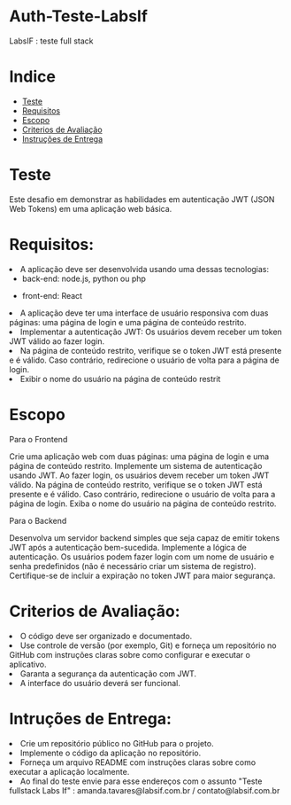 # Auth-Teste-LabsIf
LabsIF :  teste full stack

# Indice 

<a name="ancora"></a>

- [Teste](#ancora1)
- [Requisitos](#ancora2)
- [Escopo](#ancora3)
- [Criterios de Avaliação](#ancora4)
- [Instruções de Entrega](#ancora5)

#
<a id="ancora1"></a>
# Teste

Este desafio em demonstrar as habilidades em autenticação JWT (JSON Web Tokens) em uma aplicação web básica.

<a id="ancora2"></a>
# Requisitos:

<li>A aplicação deve ser desenvolvida usando uma dessas tecnologias:
    <ul><li>back-end: node.js, python ou php</li></ul>
    <ul><li>front-end:  React</li></ul>
</li>
<li>A aplicação deve ter uma interface de usuário responsiva com duas páginas: uma página de login e uma página de conteúdo restrito.</li>
<li>Implementar a autenticação JWT: Os usuários devem receber um token JWT válido ao fazer login.</li>
<li>Na página de conteúdo restrito, verifique se o token JWT está presente e é válido. Caso contrário, redirecione o usuário de volta para a página de login.</li>
<li>Exibir o nome do usuário na página de conteúdo restrit</li>

#
<a id="ancora3"></a>
# Escopo

Para o  Frontend 

Crie uma aplicação web com duas páginas: uma página de login e uma página de conteúdo restrito.
Implemente um sistema de autenticação usando JWT. Ao fazer login, os usuários devem receber um token JWT válido.
Na página de conteúdo restrito, verifique se o token JWT está presente e é válido. Caso contrário, redirecione o usuário de volta para a página de login.
Exiba o nome do usuário na página de conteúdo restrito.

Para o Backend

Desenvolva um servidor backend simples que seja capaz de emitir tokens JWT após a autenticação bem-sucedida.
Implemente a lógica de autenticação. Os usuários podem fazer login com um nome de usuário e senha predefinidos (não é necessário criar um sistema de registro).
Certifique-se de incluir a expiração no token JWT para maior segurança.

#
<a id="ancora4"></a>

# Criterios de Avaliação:

<li>O código deve ser organizado e documentado.</li>
<li>Use controle de versão (por exemplo, Git) e forneça um repositório no GitHub com instruções claras sobre como configurar e executar o aplicativo.</li>
<li>Garanta a segurança da autenticação com JWT.</li>
<li>A interface do usuário deverá ser funcional.</li>


#
<a id="ancora5"></a>
# Intruções de Entrega:

<li>Crie um repositório público no GitHub para o projeto.</li>

<li>Implemente o código da aplicação no repositório.</li>

<li>Forneça um arquivo README com instruções claras sobre como executar a aplicação localmente.</li>

<li>Ao final do teste envie para esse endereços com o assunto "Teste fullstack Labs If" :  amanda.tavares@labsif.com.br /  contato@labsif.com.br </li>
